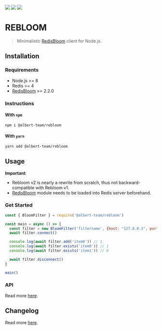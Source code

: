 [![](https://img.shields.io/github/license/albert-team/rebloom.svg?style=flat-square)](https://github.com/albert-team/rebloom)
[![](https://img.shields.io/npm/v/@albert-team/rebloom.svg?style=flat-square)](https://www.npmjs.com/package/@albert-team/rebloom)
[![](https://img.shields.io/travis/com/albert-team/rebloom.svg?style=flat-square)](https://travis-ci.com/albert-team/rebloom)

# REBLOOM

> Minimalistic [RedisBloom][0] client for Node.js.

## Installation

### Requirements

- Node.js >= 8
- Redis >= 4
- [RedisBloom][0] >= 2.2.0

### Instructions

#### With `npm`

```bash
npm i @albert-team/rebloom
```

#### With `yarn`

```bash
yarn add @albert-team/rebloom
```

## Usage

**Important**:

- Rebloom v2 is nearly a rewrite from scratch, thus not backward-compatible with Rebloom v1.
- [RedisBloom][0] module needs to be loaded into Redis server beforehand.

### Get Started

```js
const { BloomFilter } = require('@albert-team/rebloom')

const main = async () => {
  const filter = new BloomFilter('filtername', {host: "127.0.0.1", port: "6379", password: "myPassword"})
  await filter.connect()

  console.log(await filter.add('item0')) // 1
  console.log(await filter.exists('item0')) // 1
  console.log(await filter.exists('item1')) // 0

  await filter.disconnect()
}

main()
```

### API

Read more [here](https://albert-team.github.io/rebloom).

## Changelog

Read more [here](https://github.com/albert-team/rebloom/blob/master/CHANGELOG.md).

[0]: https://github.com/RedisLabsModules/redisbloom
